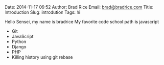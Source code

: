 Date: 2014-11-17 09:52
Author: Brad Rice
Email: brad@bradrice.com
Title: Introduction
Slug: introdution
Tags: hi

Hello Sensei, my name is bradrice
My favorite code school path is javascript

* Git
* JavaScript
* Python
* Django
* PHP
* Killing history using git rebase
